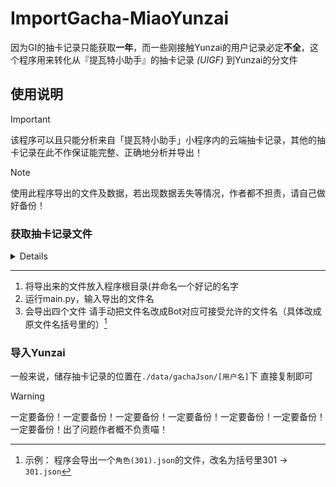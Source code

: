 # ImportGacha-MiaoYunzai

因为GI的抽卡记录只能获取**一年**，而一些刚接触Yunzai的用户记录必定**不全**，这个程序用来转化从『提瓦特小助手』的抽卡记录 *(UIGF)* 到Yunzai的分文件

## 使用说明
> [!IMPORTANT]
> 该程序可以且只能分析来自「提瓦特小助手」小程序内的云端抽卡记录，其他的抽卡记录在此不作保证能完整、正确地分析并导出！

> [!NOTE]
> 使用此程序导出的文件及数据，若出现数据丢失等情况，作者都不担责，请自己做好备份！

### 获取抽卡记录文件

<details>

> [!WARNING]
> **先成功获取到抽卡连接**

> [!IMPORTANT]
> 小程序大多数都不支持下载文件，推荐去浏览器内操作！！！
------------  
#### 从提瓦特小组手中打开

1. 打开「提瓦特小助手」小程序   
2. 打开「抽卡分析（同步云端）」
3. 点击查询按钮下方的「抽卡记录手动补全/导入导出」


#### 直接打开

1. 打开浏览器 直接输入网址`https://www.lelaer.com/uigf.php`

------------

1. 拖到页面最下方，点击「我要导出UIGF抽卡记录文件」
2. 在上方输入框内输入你的UID与抽卡分析链接（用于验证UID归属权）
3. 下载导出的文件
</details>

------------

1. 将导出来的文件放入程序根目录(并命名一个好记的名字
2. 运行main.py，输入导出的文件名
3. 会导出四个文件 请手动把文件名改成Bot对应可接受允许的文件名（具体改成原文件名括号里的）[^1]

[^1]: 示例： 程序会导出一个`角色(301).json`的文件，改名为括号里301 -> `301.json`

### 导入Yunzai

一般来说，储存抽卡记录的位置在`./data/gachaJson/[用户名]`下 直接复制即可

> [!WARNING]
> 一定要备份！一定要备份！一定要备份！一定要备份！一定要备份！一定要备份！一定要备份！出了问题作者概不负责喵！